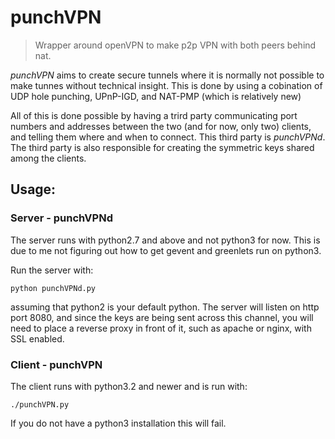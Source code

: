 punchVPN
========

> Wrapper around openVPN to make p2p VPN with both peers behind nat.

*punchVPN* aims to create secure tunnels where it is normally not possible
to make tunnes without technical insight. This is done by using a
cobination of UDP hole punching, UPnP-IGD, and NAT-PMP (which is
relatively new)

All of this is done possible by having a trird party communicating port
numbers and addresses between the two (and for now, only two) clients,
and telling them where and when to connect. This third party is
*punchVPNd*. The third party is also responsible for creating the
symmetric keys shared among the clients.

Usage:
------

### Server - punchVPNd ###

The server runs with python2.7 and above and not python3 for now. This is due to
me not figuring out how to get gevent and greenlets run on python3.

Run the server with:

    python punchVPNd.py

assuming that python2 is your default python.
The server will listen on http port 8080, and since the keys are being
sent across this channel, you will need to place a reverse proxy in
front of it, such as apache or nginx, with SSL enabled.

### Client - punchVPN ###

The client runs with python3.2 and newer and is run with:

    ./punchVPN.py

If you do not have a python3 installation this will fail.
